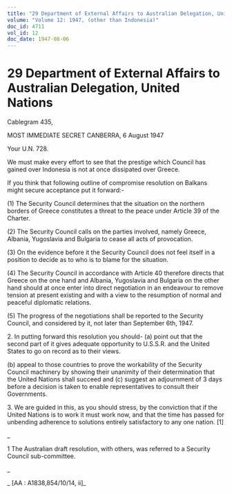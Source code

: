 ```yaml
---
title: "29 Department of External Affairs to Australian Delegation, United Nations"
volume: "Volume 12: 1947, (other than Indonesia)"
doc_id: 4711
vol_id: 12
doc_date: 1947-08-06
---
```


# 29 Department of External Affairs to Australian Delegation, United Nations

Cablegram 435,

MOST IMMEDIATE SECRET CANBERRA, 6 August 1947

Your U.N. 728.

We must make every effort to see that the prestige which Council has gained over Indonesia is not at once dissipated over Greece.

If you think that following outline of compromise resolution on Balkans might secure acceptance put it forward:-

(1) The Security Council determines that the situation on the northern borders of Greece constitutes a threat to the peace under Article 39 of the Charter.

(2) The Security Council calls on the parties involved, namely Greece, Albania, Yugoslavia and Bulgaria to cease all acts of provocation.

(3) On the evidence before it the Security Council does not feel itself in a position to decide as to who is to blame for the situation.

(4) The Security Council in accordance with Article 40 therefore directs that Greece on the one hand and Albania, Yugoslavia and Bulgaria on the other hand should at once enter into direct negotiation in an endeavour to remove tension at present existing and with a view to the resumption of normal and peaceful diplomatic relations.

(5) The progress of the negotiations shall be reported to the Security Council, and considered by it, not later than September 6th, 1947.

2\. In putting forward this resolution you should- (a) point out that the second part of it gives adequate opportunity to U.S.S.R. and the United States to go on record as to their views.

(b) appeal to those countries to prove the workability of the Security Council machinery by showing their unanimity of their determination that the United Nations shall succeed and (c) suggest an adjournment of 3 days before a decision is taken to enable representatives to consult their Governments.

3\. We are guided in this, as you should stress, by the conviction that if the United Nations is to work it must work now, and that the time has passed for unbending adherence to solutions entirely satisfactory to any one nation. [1]

_

1 The Australian draft resolution, with others, was referred to a Security Council sub-committee.

_

_ [AA : A1838,854/10/14, ii]_
